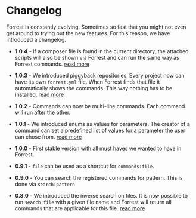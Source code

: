 # Changelog

Forrest is constantly evolving. Sometimes so fast that you might not even get around to trying out the new features. For this reason, we have introduced a changelog.

- **1.0.4** - If a composer file is found in the current directory, the attached scripts will also be shown via Forrest and can run the same way as Forrest commands. [read more](friends.md)


- **1.0.3** - We introduced piggyback repositories. Every project now can have its own `forrest.yml` file. When Forrest finds that file it automatically shows the commands. This way nothing has to be installed. [read more](creating-repository.md#piggyback-repository)


- **1.0.2** - Commands can now be multi-line commands. Each command will run after the other.


- **1.0.1** - We introduced enums as values for parameters. The creator of a command can set a predefined list of values for a parameter the user can chose from. [read more](formats/yaml-format.md#the-yaml-repository-format)


- **1.0.0** - First stable version with all must haves we wanted to have in Forrest.


- **0.9.1** - `file` can be used as a shortcut for `commands:file`.


- **0.9.0** - You can search the registered commands for pattern. This is done via `search:pattern`


- **0.8.0** - We introduced the inverse search on files. It is now possible to run `search:file` with a given file name and Forrest will return all commands that are applicable for this file. [read more](commands/search_file.md)
